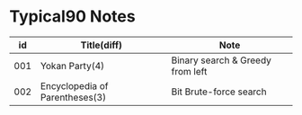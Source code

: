 # Typical90 Notes

| id | Title(diff) |  Note |
| -- | -- | -- |
| 001 | Yokan Party(4) | Binary search & Greedy from left |
| 002 | Encyclopedia of Parentheses(3) | Bit Brute-force search |
